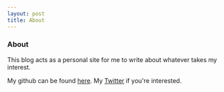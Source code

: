 ```yaml
---
layout: post
title: About
---
```


### About
This blog acts as a personal site for me to write about whatever takes my interest.

My github can be found [here](github.com/nasherm). My [Twitter](https://twitter.com/_nasherm) if you're interested. 

